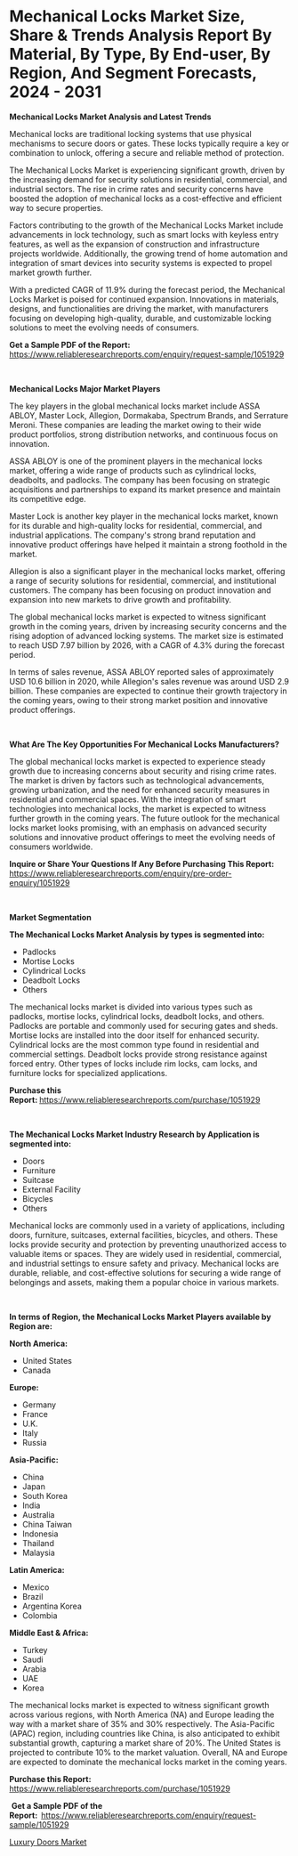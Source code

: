 <p><h1>Mechanical Locks Market Size, Share & Trends Analysis Report By Material, By Type, By End-user, By Region, And Segment Forecasts, 2024 - 2031</h1></p><p><strong>Mechanical Locks Market Analysis and Latest Trends</strong></p>
<p><p>Mechanical locks are traditional locking systems that use physical mechanisms to secure doors or gates. These locks typically require a key or combination to unlock, offering a secure and reliable method of protection.</p><p>The Mechanical Locks Market is experiencing significant growth, driven by the increasing demand for security solutions in residential, commercial, and industrial sectors. The rise in crime rates and security concerns have boosted the adoption of mechanical locks as a cost-effective and efficient way to secure properties.</p><p>Factors contributing to the growth of the Mechanical Locks Market include advancements in lock technology, such as smart locks with keyless entry features, as well as the expansion of construction and infrastructure projects worldwide. Additionally, the growing trend of home automation and integration of smart devices into security systems is expected to propel market growth further.</p><p>With a predicted CAGR of 11.9% during the forecast period, the Mechanical Locks Market is poised for continued expansion. Innovations in materials, designs, and functionalities are driving the market, with manufacturers focusing on developing high-quality, durable, and customizable locking solutions to meet the evolving needs of consumers.</p></p>
<p><strong>Get a Sample PDF of the Report:&nbsp;</strong> <a href="https://www.reliableresearchreports.com/enquiry/request-sample/1051929">https://www.reliableresearchreports.com/enquiry/request-sample/1051929</a></p>
<p>&nbsp;</p>
<p><strong>Mechanical Locks Major Market Players</strong></p>
<p><p>The key players in the global mechanical locks market include ASSA ABLOY, Master Lock, Allegion, Dormakaba, Spectrum Brands, and Serrature Meroni. These companies are leading the market owing to their wide product portfolios, strong distribution networks, and continuous focus on innovation.</p><p>ASSA ABLOY is one of the prominent players in the mechanical locks market, offering a wide range of products such as cylindrical locks, deadbolts, and padlocks. The company has been focusing on strategic acquisitions and partnerships to expand its market presence and maintain its competitive edge.</p><p>Master Lock is another key player in the mechanical locks market, known for its durable and high-quality locks for residential, commercial, and industrial applications. The company's strong brand reputation and innovative product offerings have helped it maintain a strong foothold in the market.</p><p>Allegion is also a significant player in the mechanical locks market, offering a range of security solutions for residential, commercial, and institutional customers. The company has been focusing on product innovation and expansion into new markets to drive growth and profitability.</p><p>The global mechanical locks market is expected to witness significant growth in the coming years, driven by increasing security concerns and the rising adoption of advanced locking systems. The market size is estimated to reach USD 7.97 billion by 2026, with a CAGR of 4.3% during the forecast period.</p><p>In terms of sales revenue, ASSA ABLOY reported sales of approximately USD 10.6 billion in 2020, while Allegion's sales revenue was around USD 2.9 billion. These companies are expected to continue their growth trajectory in the coming years, owing to their strong market position and innovative product offerings.</p></p>
<p>&nbsp;</p>
<p><strong>What Are The Key Opportunities For Mechanical Locks Manufacturers?</strong></p>
<p><p>The global mechanical locks market is expected to experience steady growth due to increasing concerns about security and rising crime rates. The market is driven by factors such as technological advancements, growing urbanization, and the need for enhanced security measures in residential and commercial spaces. With the integration of smart technologies into mechanical locks, the market is expected to witness further growth in the coming years. The future outlook for the mechanical locks market looks promising, with an emphasis on advanced security solutions and innovative product offerings to meet the evolving needs of consumers worldwide.</p></p>
<p><strong>Inquire or Share Your Questions If Any Before Purchasing This Report:</strong> <a href="https://www.reliableresearchreports.com/enquiry/pre-order-enquiry/1051929">https://www.reliableresearchreports.com/enquiry/pre-order-enquiry/1051929</a></p>
<p>&nbsp;</p>
<p><strong>Market Segmentation</strong></p>
<p><strong>The Mechanical Locks Market Analysis by types is segmented into:</strong></p>
<p><ul><li>Padlocks</li><li>Mortise Locks</li><li>Cylindrical Locks</li><li>Deadbolt Locks</li><li>Others</li></ul></p>
<p><p>The mechanical locks market is divided into various types such as padlocks, mortise locks, cylindrical locks, deadbolt locks, and others. Padlocks are portable and commonly used for securing gates and sheds. Mortise locks are installed into the door itself for enhanced security. Cylindrical locks are the most common type found in residential and commercial settings. Deadbolt locks provide strong resistance against forced entry. Other types of locks include rim locks, cam locks, and furniture locks for specialized applications.</p></p>
<p><strong>Purchase this Report:&nbsp;</strong><a href="https://www.reliableresearchreports.com/purchase/1051929">https://www.reliableresearchreports.com/purchase/1051929</a></p>
<p>&nbsp;</p>
<p><strong>The Mechanical Locks Market Industry Research by Application is segmented into:</strong></p>
<p><ul><li>Doors</li><li>Furniture</li><li>Suitcase</li><li>External Facility</li><li>Bicycles</li><li>Others</li></ul></p>
<p><p>Mechanical locks are commonly used in a variety of applications, including doors, furniture, suitcases, external facilities, bicycles, and others. These locks provide security and protection by preventing unauthorized access to valuable items or spaces. They are widely used in residential, commercial, and industrial settings to ensure safety and privacy. Mechanical locks are durable, reliable, and cost-effective solutions for securing a wide range of belongings and assets, making them a popular choice in various markets.</p></p>
<p>&nbsp;</p>
<p><strong>In terms of Region, the Mechanical Locks Market Players available by Region are:</strong></p>
<p>
    <p> <strong> North America: </strong>
        <ul>
            <li>United States</li>
            <li>Canada</li>
        </ul>
        </p> 
    <p> <strong> Europe: </strong>
        <ul>
            <li>Germany</li>
            <li>France</li>
            <li>U.K.</li>
            <li>Italy</li>
            <li>Russia</li>
        </ul>
        </p> 
    <p> <strong> Asia-Pacific: </strong>
        <ul>
            <li>China</li>
            <li>Japan</li>
            <li>South Korea</li>
            <li>India</li>
            <li>Australia</li>
            <li>China Taiwan</li>
            <li>Indonesia</li>
            <li>Thailand</li>
            <li>Malaysia</li>
        </ul>
        </p> 
    <p> <strong> Latin America: </strong>
        <ul>
            <li>Mexico</li>
            <li>Brazil</li>
            <li>Argentina Korea</li>
            <li>Colombia</li>
        </ul>
        </p> 
    <p> <strong> Middle East & Africa: </strong>
        <ul>
            <li>Turkey</li>
            <li>Saudi</li>
            <li>Arabia</li>
            <li>UAE</li>
            <li>Korea</li>
        </ul>
    </p>
    </p>
<p><p>The mechanical locks market is expected to witness significant growth across various regions, with North America (NA) and Europe leading the way with a market share of 35% and 30% respectively. The Asia-Pacific (APAC) region, including countries like China, is also anticipated to exhibit substantial growth, capturing a market share of 20%. The United States is projected to contribute 10% to the market valuation. Overall, NA and Europe are expected to dominate the mechanical locks market in the coming years.</p></p>
<p><strong>Purchase this Report: </strong><a href="https://www.reliableresearchreports.com/purchase/1051929">https://www.reliableresearchreports.com/purchase/1051929</a></p>
<p>&nbsp;<strong>Get a Sample PDF of the Report:&nbsp;&nbsp;</strong><a href="https://www.reliableresearchreports.com/enquiry/request-sample/1051929">https://www.reliableresearchreports.com/enquiry/request-sample/1051929</a></p>
<p><strong></strong></p>
<p><p><a href="https://github.com/GroverBarry/Market-Research-Report-List-4/blob/main/luxury-doors-market.md">Luxury Doors Market</a></p></p>